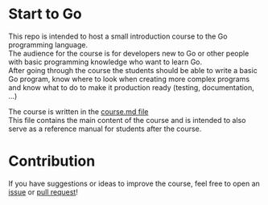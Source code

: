 # Start to Go

This repo is intended to host a small introduction course to the Go programming language.  
The audience for the course is for developers new to Go or other people with basic programming knowledge who want to learn Go.  
After going through the course the students should be able to write a basic Go program, know where to look when creating more complex programs and know what to do to make it production ready (testing, documentation, ...)

The course is written in the [course.md file](./course.md)  
This file contains the main content of the course and is intended to also serve as a reference manual for students after the course.


# Contribution

If you have suggestions or ideas to improve the course, feel free to open an [issue](https://github.com/chrisvdg/start-to-go/issues) or [pull request](https://github.com/chrisvdg/start-to-go/pulls)!
